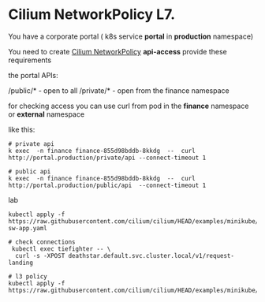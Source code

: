 # Cilium NetworkPolicy  L7.



You have a corporate portal ( k8s service **portal** in **production** namespace)

You need to create  [Cilium NetworkPolicy](https://editor.networkpolicy.io/) **api-access** provide these requirements 

the portal  APIs: 

/public/*  - open to all
/private/* - open from the finance namespace

for checking access you can use curl from pod in  the **finance** namespace or **external**  namespace

like this:


```
# private api
k exec  -n finance finance-855d98bddb-8kkdg  --  curl http://portal.production/private/api --connect-timeout 1

# public api
k exec  -n finance finance-855d98bddb-8kkdg  --  curl http://portal.production/public/api  --connect-timeout 1
```

lab
``` 
kubectl apply -f https://raw.githubusercontent.com/cilium/cilium/HEAD/examples/minikube/http-sw-app.yaml

# check connections
 kubectl exec tiefighter -- \
  curl -s -XPOST deathstar.default.svc.cluster.local/v1/request-landing
```

```` 
# l3 policy 
kubectl apply -f https://raw.githubusercontent.com/cilium/cilium/HEAD/examples/minikube/sw_l3_l4_policy.yaml

````
